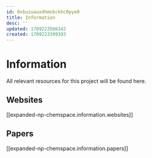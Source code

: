```yaml
---
id: 0vbuzuauxdhmsbckhc0pye0
title: Information
desc: ''
updated: 1709223586342
created: 1709223399393
---
```


# Information
All relevant resources for this project will be found here.

## Websites
[[expanded-np-chemspace.information.websites]]


## Papers
[[expanded-np-chemspace.information.papers]]